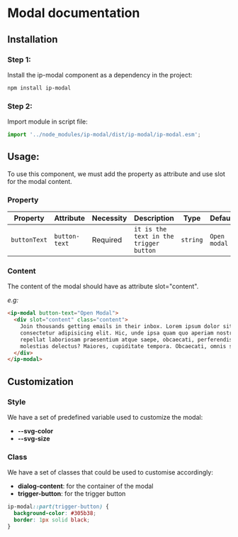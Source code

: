 # Modal documentation

## Installation

### Step 1:

Install the ip-modal component as a dependency in the project:

```bash
npm install ip-modal
```

### Step 2:

Import module in script file:

```javascript or typescript
import '../node_modules/ip-modal/dist/ip-modal/ip-modal.esm';
```

## Usage:

To use this component, we must add the property as attribute and use slot for the modal content.

### Property

| Property     | Attribute     | Necessity | Description                            | Type     | Default      |
| ------------ | ------------- | --------- | -------------------------------------- | -------- | ------------ |
| `buttonText` | `button-text` | Required  | `it is the text in the trigger button` | `string` | `Open modal` |

### Content

The content of the modal should have as attribute slot="content".

_e.g:_

```html
<ip-modal button-text="Open Modal">
  <div slot="content" class="content">
    Join thousands getting emails in their inbox. Lorem ipsum dolor sit amet,
    consectetur adipisicing elit. Hic, unde ipsa quam quo aperiam nostrum
    repellat laboriosam praesentium atque saepe, obcaecati, perferendis
    molestias delectus? Maiores, cupiditate tempora. Obcaecati, omnis sunt!
  </div>
</ip-modal>
```

## Customization

### Style

We have a set of predefined variable used to customize the modal:

- **--svg-color**
- **--svg-size**

### Class

We have a set of classes that could be used to customise accordingly:

- **dialog-content**: for the container of the modal
- **trigger-button**: for the trigger button

```css
ip-modal::part(trigger-button) {
  background-color: #305b38;
  border: 1px solid black;
}
```
